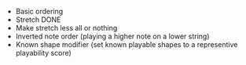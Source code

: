 * Basic ordering
 *  Stretch DONE
 *  Make stretch less all or nothing
 *  Inverted note order (playing a higher note on a lower string)
 *  Known shape modifier (set known playable shapes to a representive playability score)
